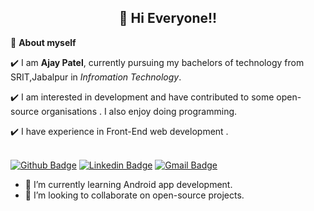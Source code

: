 
<!-- WAKING HAND WITH GOOD TO HAVE YOU TEXT-->
<h2 align=center>👋 Hi Everyone!!</h2>


<!--ABOUT ME CODE-->
🌱 **About myself**<br>


✔️ I am **Ajay Patel**, currently pursuing my bachelors of technology from SRIT,Jabalpur in *Infromation Technology*. <br>

✔️ I am interested in development and have contributed to some open-source organisations . I also enjoy doing programming. <br>

✔️ I have experience in Front-End web development .<br>
<br>


<!-- SOCAIL MEDIA HANDLES -->
[![Github Badge](https://img.shields.io/badge/-Ajaypatelap1504@gmail.com-c14438?style=flat-square&logo=Gmail&logoColor=white&link=mailto:ajaypatelap1504@gmail.com)](mailto:ajaypatelap1504@gmail.com)
[![Linkedin Badge](https://img.shields.io/badge/-Ajaypatel-blue?style=flat-square&logo=Linkedin&logoColor=white&link=https://www.linkedin.com/in/ajay-patel-4934a9145/)](https://www.linkedin.com/in/ajay-patel-4934a9145/)
[![Gmail Badge](https://img.shields.io/badge/-Ajaypatelap1504@gmail.com-c14438?style=flat-square&logo=Gmail&logoColor=white&link=mailto:ajaypatelap1504@gmail.com)](mailto:ajaypatelap1504@gmail.com)





- 🌱 I’m currently learning Android app development.
- 👯 I’m looking to collaborate on open-source projects.

